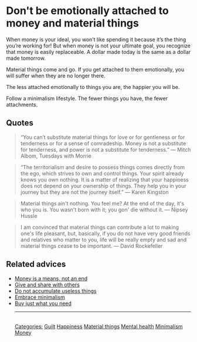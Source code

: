 # Don't be emotionally attached to money and material things

When money is your ideal, you won’t like spending it because it’s the thing you’re working for!  But when money is not your ultimate goal, you recognize that money is easily replaceable.  A dollar made today is the same as a dollar made tomorrow.

Material things come and go. If you get attached to them emotionally, you will suffer when they are no longer there.

The less attached emotionally to things you are, the happier you will be.

Follow a minimalism lifestyle. The fewer things you have, the fewer attachments.

## Quotes

> “You can’t substitute material things for love or for gentleness or for tenderness or for a sense of comradeship. Money is not a substitute for tenderness, and power is not a substitute for tenderness.” ― Mitch Albom, Tuesdays with Morrie

> “The territorialism and desire to possess things comes directly from the ego, which strives to own and control things. Your spirit already knows you own nothing. It is a matter of realizing that your happiness does not depend on your ownership of things. They help you in your journey but they are not the journey itself.” ― Karen Kingston

> Material things ain't nothing. You feel me? At the end of the day, it's who you is. You wasn't born with it; you gon' die without it. ― Nipsey Hussle

> I am convinced that material things can contribute a lot to making one's life pleasant, but, basically, if you do not have very good friends and relatives who matter to you, life will be really empty and sad and material things cease to be important. ― David Rockefeller

## Related advices

- [Money is a means, not an end](Money%20is%20a%20means,%20not%20an%20end/index.md)
- [Give and share with others](Give%20and%20share%20with%20others/index.md)
- [Do not accumulate useless things](Do%20not%20accumulate%20useless%20things/index.md)
- [Embrace minimalism](Embrace%20minimalism/index.md)
- [Buy just what you need](Buy%20just%20what%20you%20need/index.md)<hr/><br/>[Categories:](Categories/index.md) [Guilt](Categories/Guilt.md) [Happiness](Categories/Happiness.md) [Material things](Categories/Material%20things.md) [Mental health](Categories/Mental%20health.md) [Minimalism](Categories/Minimalism.md) [Money](Categories/Money.md)